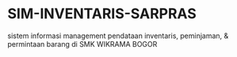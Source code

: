 # SIM-INVENTARIS-SARPRAS
sistem informasi management pendataan inventaris, peminjaman, &amp; permintaan barang di SMK WIKRAMA BOGOR
